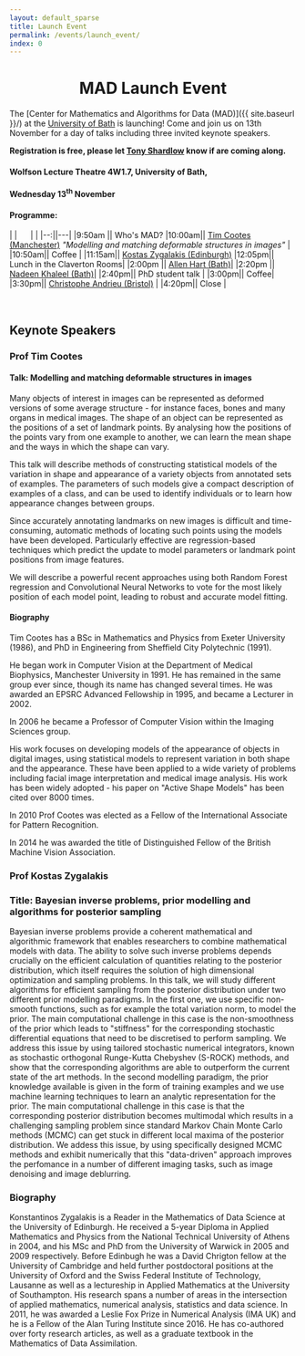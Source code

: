 ```yaml
---
layout: default_sparse
title: Launch Event
permalink: /events/launch_event/
index: 0
---
```


<h1 style="text-align: center;" class="pb-2">MAD Launch Event</h1>

The [Center for Mathematics and Algorithms for Data (MAD)]({{ site.baseurl }}/) at the [University of Bath](http://www.bath.ac.uk) is launching! Come and join us on 13th November for a day of talks including three invited keynote speakers. 

**Registration is free, please let [Tony Shardlow](mailto:t.shardlow@bath.ac.uk) know if are coming along.**

<h4 class="pt-2">Wolfson Lecture Theatre 4W1.7, University of Bath,</h4>
<h4>Wednesday 13<sup>th</sup> November</h4>

<h4 class="pt-3">Programme:</h4>

|  |&nbsp;&nbsp;&nbsp;&nbsp;&nbsp;&nbsp;| |
|--:||---|
|9:50am || Who's MAD?
|10:00am|| [Tim Cootes (Manchester)](https://personalpages.manchester.ac.uk/staff/timothy.f.cootes/) *"Modelling and matching deformable structures in images"* |
|10:50am|| Coffee |
|11:15am|| [Kostas Zygalakis (Edinburgh)](https://www.maths.ed.ac.uk/school-of-mathematics/people?person=506)
|12:05pm|| Lunch in the Claverton Rooms|
|2:00pm || [Allen Hart (Bath)](https://researchportal.bath.ac.uk/en/persons/allen-hart)|
|2:20pm || [Nadeen Khaleel (Bath)](https://researchportal.bath.ac.uk/en/persons/nadeen-khaleel)|
|2:40pm|| PhD student talk |
|3:00pm|| Coffee|
|3:30pm|| [Christophe Andrieu (Bristol)](http://www.bristol.ac.uk/maths/people/christophe-andrieu/overview.html) |
|4:20pm|| Close |

<br>

## Keynote Speakers

<h3 class="pt-2 pb-1">Prof Tim Cootes</h3>

#### Talk: Modelling and matching deformable structures in images

Many objects of interest in images can be represented as deformed versions of some average structure - for instance faces, bones and many organs in medical images. The shape of an object can be represented as the positions of a set of landmark points. By analysing how the positions of the points vary from one example to another, we can learn the mean shape and the ways in which the shape can vary.

This talk will describe methods of constructing statistical models of the variation in shape and appearance of a variety objects from annotated sets of examples.  The parameters of such models give a compact description of examples of a class, and can be used to identify individuals or to learn how appearance changes between groups.

Since accurately annotating landmarks on new images is difficult and time-consuming, automatic methods of locating such points using the models have been developed.  Particularly effective are regression-based techniques which predict the update to model parameters or landmark point positions from image features.

We will describe a powerful recent approaches using both Random Forest regression and Convolutional Neural Networks to vote for the most likely position of each model point, leading to robust and accurate model fitting.

#### Biography

Tim Cootes has a BSc in Mathematics and Physics from Exeter University (1986), and PhD in Engineering from Sheffield City Polytechnic (1991).

He began work in Computer Vision at the Department of Medical Biophysics, Manchester University in 1991. He has remained in the same group ever since, though its name has changed several times.  He was awarded an EPSRC Advanced Fellowship in 1995, and became a Lecturer in 2002.

In 2006 he became a Professor of Computer Vision within the Imaging Sciences group.

His work focuses on developing models of the appearance of objects in digital images, using statistical models to represent variation in both shape and the appearance.  These have been applied to a wide variety of problems including facial image interpretation and medical image analysis.  His work has been widely adopted - his paper on "Active Shape Models" has been cited over 8000 times.

In 2010 Prof Cootes was elected as a Fellow of the International Associate for Pattern Recognition.

In 2014 he was awarded the title of Distinguished Fellow of the British Machine Vision Association.

<h3 class="pt-2 pb-1">Prof Kostas Zygalakis</h3>

### Title: Bayesian inverse problems, prior modelling  and algorithms for  posterior sampling
Bayesian inverse problems provide a coherent mathematical and algorithmic framework that enables researchers to combine mathematical models with data. The ability to solve such inverse problems depends crucially on the efficient calculation of quantities relating to the posterior distribution, which itself requires the solution of high dimensional optimization and sampling problems. In this talk, we will study different algorithms for efficient sampling from the posterior distribution under two different prior modelling paradigms. In the first one, we  use specific non-smooth functions, such as for example the total variation norm, to model the prior. The main computational challenge in this case is  the non-smoothness of the prior which leads to "stiffness" for the corresponding stochastic differential equations that need to be discretised to perform sampling. We address this issue by using tailored stochastic numerical integrators, known as stochastic orthogonal Runge-Kutta Chebyshev (S-ROCK) methods, and show that  the corresponding algorithms are able to outperform the current state of the art methods. In the second modelling paradigm, the prior knowledge available is given in the form of training examples and we use machine learning techniques  to learn an analytic representation for the prior. The main computational challenge in this case is that the corresponding posterior distribution becomes multimodal which results in a challenging sampling problem since standard Markov Chain Monte Carlo methods (MCMC) can get stuck in different local maxima of the posterior distribution. We addess this issue, by using specifically designed MCMC methods and exhibit numerically  that this "data-driven" approach improves the perfomance in a number of different imaging tasks, such as image denoising and image deblurring.


### Biography

Konstantinos Zygalakis is a Reader in the Mathematics of Data Science at  the University of Edinburgh. He received a 5-year Diploma in Applied Mathematics and Physics from the National Technical University of Athens in 2004, and his MSc and PhD from the University of Warwick in 2005 and 2009 respectively. Before Edinbugh he   was a David Chrigton fellow at the University of Cambridge and  held  further postdoctoral positions at the University of  Oxford and the Swiss Federal Institute of Technology, Lausanne  as well as a lectureship in Applied Mathematics at the University of Southampton. His research spans a number of areas in the intersection of applied mathematics, numerical analysis, statistics and data science.  In 2011, he was awarded a Leslie Fox Prize in Numerical Analysis (IMA UK) and he is a  Fellow of the Alan Turing Institute since 2016. He has co-authored over forty research articles, as well as a graduate textbook in the Mathematics of Data Assimilation.

